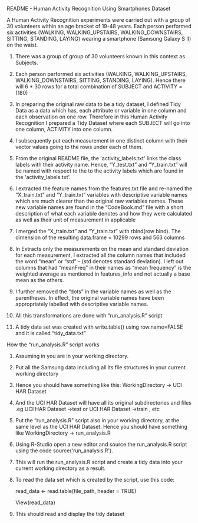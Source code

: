README - Human Activity Recognition Using Smartphones Dataset

A Human Activity Recognition experiments were carried out with a group
of 30 volunteers within an age bracket of 19-48 years. Each person
performed six activities (WALKING, WALKING\_UPSTAIRS,
WALKING\_DOWNSTAIRS, SITTING, STANDING, LAYING) wearing a smartphone
(Samsung Galaxy S II) on the waist.

1.  There was a group of group of 30 volunteers known in this context
    as Subjects.

2.  Each person performed six activities (WALKING, WALKING\_UPSTAIRS,
    WALKING\_DOWNSTAIRS, SITTING, STANDING, LAYING). Hence there will
    6 \* 30 rows for a total combination of SUBJECT and ACTIVITY = (180)

3.  In preparing the original raw data to be a tidy dataset, I defined
    Tidy Data as a data which has, each attribute or variable in one
    column and each observation on one row. Therefore in this Human
    Activity Recognition I prepared a Tidy Dataset where each SUBJECT
    will go into one column, ACTIVITY into one column.

4.  I subsequently put each measurement in one distinct column with
    their vector values going to the rows under each of them.

5.  From the original README file, the 'activity\_labels.txt' links the
    class labels with their activity name. Hence, “Y\_test.txt” and
    “Y\_train.txt” will be named with respect to the to the activity
    labels which are found in the 'activity\_labels.txt'.

6.  I extracted the feature names from the features.txt file and
    re-named the “X\_train.txt” and “Y\_train.txt” variables with
    descriptive variable names which are much clearer than the original
    raw variables names. These new variable names are found in the
    “CodeBook.md” file with a short description of what each variable
    denotes and how they were calculated as well as their unit of
    measurement in applicable

7.  I merged the “X\_train.txt” and “Y\_train.txt” with rbind(row bind).
    The dimension of the resulting data.frame = 10299 rows and 563
    columns

8.  In Extracts only the measurements on the mean and standard deviation
    for each measurement, I extracted all the column names that included
    the word “mean” or “std” – (std denotes standard deviation). I left
    out columns that had “meanFreq” in their names as “mean frequency”
    is the weighted average as mentioned in features\_info and not
    actually a base mean as the others.

9.  I further removed the “dots” in the variable names as well as
    the parentheses. In effect, the original variable names have been
    appropriately labelled with descriptive variable names.

10. All this transformations are done with “run\_analysis.R” script

11. A tidy data set was created with write.table() using row.name=FALSE
    and it is called “tidy\_data.txt”

How the “run\_analysis.R” script works

1.  Assuming in you are in your working directory.

2.  Put all the Samsung data including all its file structures in your
    current working directory

3.  Hence you should have something like this: WorkingDirectory -&gt;
    UCI HAR Dataset

4.  And the UCI HAR Dataset will have all its original subdirectories
    and files .eg UCI HAR Dataset -&gt;test or UCI HAR Dataset
    -&gt;train , etc

5.  Put the “run\_analysis.R” script also in your working directory, at
    the same level as the UCI HAR Dataset. Hence you should have
    something like WorkingDirectory -&gt; run\_analysis.R

6.  Using R-Studio open a new editor and source the run\_analysis.R
    script using the code source('run\_analysis.R').

7.  This will run the run\_analysis.R script and create a tidy data into
    your current working directory as a result.

8.  To read the data set which is created by the script, use this code:

    read\_data &lt;- read.table(file\_path, header = TRUE)

    View(read\_data)

9.  This should read and display the tidy dataset


